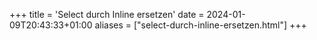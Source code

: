 +++
title = 'Select durch Inline ersetzen'
date = 2024-01-09T20:43:33+01:00
aliases = ["select-durch-inline-ersetzen.html"]
+++
